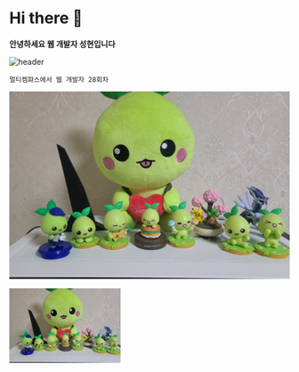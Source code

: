# Hi there 👋

**안녕하세요 웹 개발자 성현입니다**

![header](https://capsule-render.vercel.app/api?type=egg&color=auto&height=200&section=header&text=깃허브%20특강&fontSize=90)

```
멀티켐퍄스에서 웹 개발자 28회차
```

<img src='images/KakaoTalk_20230819_211836811.jpg'> </img>

<img src='images/KakaoTalk_20230819_211836811.jpg' width=200 heigh=200> </img>
